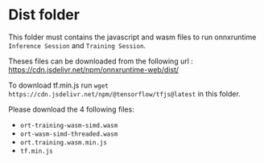 # Dist folder

This folder must contains the javascript and wasm files to run onnxruntime `Inference Session` and `Training Session`.

Theses files can be downloaded from the following url : https://cdn.jsdelivr.net/npm/onnxruntime-web/dist/

To download tf.min.js run `wget https://cdn.jsdelivr.net/npm/@tensorflow/tfjs@latest` in this folder.

Please download the 4 following files:

- `ort-training-wasm-simd.wasm`
- `ort-wasm-simd-threaded.wasm`
- `ort.training.wasm.min.js`
- `tf.min.js`

